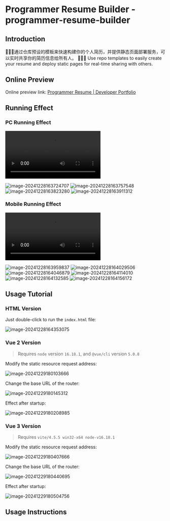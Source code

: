 # Programmer Resume Builder - programmer-resume-builder

## Introduction

🎉🎉🎉通过仓库预设的模板来快速构建你的个人简历，并提供静态页面部署服务，可以实时共享你的简历信息给所有人。
🎉🎉🎉 Use repo templates to easily create your resume and deploy static pages for real-time sharing with others.

## Online Preview

Online preview link: [Programmer Resume | Developer Portfolio](http://47.113.186.151/preview/)

## Running Effect

### PC Running Effect

<video src="PC-HD.mp4"></video>

![image-20241228163724707](img/README/image-20241228163724707.png)
![image-20241228163757548](img/README/image-20241228163757548.png)
![image-20241228163823280](img/README/image-20241228163823280.png)
![image-20241228163911312](img/README/image-20241228163911312.png)

### Mobile Running Effect

<video src="https://gitee.com/yxx7318/programmer-resume-builder/blob/master/Phone-HD.mp4"></video>

![image-20241228163959837](img/README/image-20241228163959837.png)
![image-20241228164029506](img/README/image-20241228164029506.png)
![image-20241228164046879](img/README/image-20241228164046879.png)
![image-20241228164114010](img/README/image-20241228164114010.png)
![image-20241228164132585](img/README/image-20241228164132585.png)
![image-20241228164156172](img/README/image-20241228164156172.png)

## Usage Tutorial

### HTML Version

Just double-click to run the `index.html` file:

![image-20241228164353075](img/README/image-20241228164353075.png)

### Vue 2 Version

> Requires `node` version `16.18.1`, and `@vue/cli` version `5.0.8`

Modify the static resource request address:

![image-20241229180103666](img/README/image-20241229180103666.png)

Change the base URL of the router:

![image-20241229180145312](img/README/image-20241229180145312.png)

Effect after startup:

![image-20241229180208985](img/README/image-20241229180208985.png)

### Vue 3 Version

> Requires `vite/4.5.5 win32-x64 node-v16.18.1`

Modify the static resource request address:

![image-20241229180407666](img/README/image-20241229180407666.png)

Change the base URL of the router:

![image-20241229180440695](img/README/image-20241229180440695.png)

Effect after startup:

![image-20241229180504756](img/README/image-20241229180504756.png)

## Usage Instructions